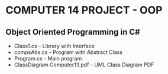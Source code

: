 # COMPUTER 14 PROJECT - OOP

## Object Oriented Programming in C#

* Class1.cs - Library with Interface
* compsAbs.cs - Program with Abstract Class
* Program.cs - Main program
* ClassDiagram Computer13.pdf - UML Class Diagram PDF
